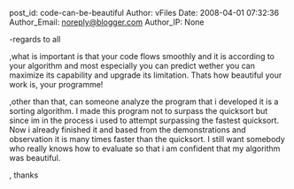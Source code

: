 post_id: code-can-be-beautiful
Author: vFiles
Date: 2008-04-01 07:32:36
Author_Email: noreply@blogger.com
Author_IP: None

-regards to all

,what is important is that your code flows smoothly and it is according to your algorithm and most especially you can predict wether  you can maximize its capability and upgrade its limitation. Thats how beautiful your work is, your programme!

,other than that, can someone analyze the program that i developed it is a sorting algorithm. I made this program not to surpass the quicksort but since im in the process i used to attempt surpassing the fastest quicksort. Now i already finished it and based from the demonstrations and observation it is many times faster than the quicksort. I still want somebody who really knows how to evaluate so that i am confident that my algorithm was beautiful.

, thanks
